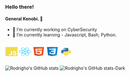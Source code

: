 ### Hello there!
#### General Kenobi. 👋


- 🔭 I’m currently working on CyberSecurity
- 🌱 I’m currently learning - Javascript, Bash, Python.

<div style="display: inline_block"><br>
  <img align="center" alt="Rodrighos-Js" height="30" width="40" src="https://raw.githubusercontent.com/devicons/devicon/master/icons/javascript/javascript-plain.svg">
  <img align="center" alt="Rodrighos-React" height="30" width="40" src="https://raw.githubusercontent.com/devicons/devicon/master/icons/react/react-original.svg">
  <img align="center" alt="Rodrighos-HTML" height="30" width="40" src="https://raw.githubusercontent.com/devicons/devicon/master/icons/html5/html5-original.svg">
  <img align="center" alt="Rodrighos-CSS" height="30" width="40" src="https://raw.githubusercontent.com/devicons/devicon/master/icons/css3/css3-original.svg">
  <img align="center" alt="Rodrighos-Python" height="30" width="40" src="https://raw.githubusercontent.com/devicons/devicon/master/icons/python/python-original.svg">
</div>

##

![Rodrigho's GitHub stats](https://github-readme-stats.vercel.app/api?username=rodrighos&show_icons=true&theme=transparent)
![Rodrigho's GitHub stats-Dark](https://github-readme-stats.vercel.app/api?username=rodrighos&show_icons=true&theme=dark#gh-dark-mode-only)




  
  
 
